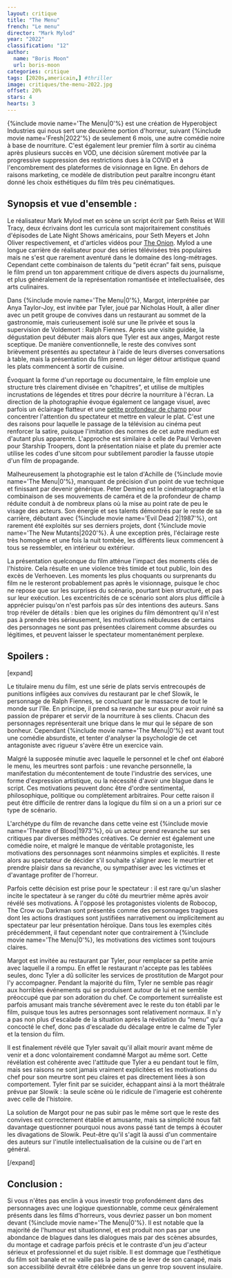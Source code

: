 ```yaml
---
layout: critique
title: "The Menu"
french: "Le menu"
director: "Mark Mylod"
year: "2022"
classification: "12"
author:
  name: "Boris Moon"
  url: boris-moon
categories: critique
tags: [2020s,americain,] #thriller
image: critiques/the-menu-2022.jpg
offset: 20%
stars: 4
hearts: 3
---
```


{%include movie name='The Menu|0'%} est une création de Hyperobject Industries qui nous sert une deuxième portion d'horreur, suivant {%include movie name='Fresh|2022'%} de seulement 6 mois, une autre comédie noire à base de nourriture. C'est également leur premier film à sortir au cinéma après plusieurs succès en VOD, une décision sûrement motivée par la progressive suppression des restrictions dues à la COVID et à l'encombrement des plateformes de visionnage en ligne. En dehors de raisons marketing, ce modèle de distribution peut paraître incongru étant donné les choix esthétiques du film très peu cinématiques.

## Synopsis et vue d'ensemble :

Le réalisateur Mark Mylod met en scène un script écrit par Seth Reiss et Will Tracy, deux écrivains dont les curricula sont majoritairement constitués d'épisodes de Late Night Shows américains, pour Seth Meyers et John Oliver respectivement, et d'articles vidéos pour [The Onion](https://www.youtube.com/c/TheOnion/videos). Mylod a une longue carrière de réalisateur pour des séries télévisées très populaires mais ne s'est que rarement aventuré dans le domaine des long-métrages. Cependant cette combinaison de talents du “petit écran” fait sens, puisque le film prend un ton apparemment critique de divers aspects du journalisme, et plus généralement de la représentation romantisée et intellectualisée, des arts culinaires.

Dans {%include movie name='The Menu|0'%}, Margot, interprétée par Anya Taylor-Joy, est invitée par Tyler, joué par Nicholas Hoult, à aller dîner avec un petit groupe de convives dans un restaurant au sommet de la gastronomie, mais curieusement isolé sur une île privée et sous la supervision de Voldemort : Ralph Fiennes. Après une visite guidée, la dégustation peut débuter mais alors que Tyler est aux anges, Margot reste sceptique. De manière conventionnelle, le reste des convives sont brièvement présentés au spectateur à l'aide de leurs diverses conversations à table, mais la présentation du film prend un léger détour artistique quand les plats commencent à sortir de cuisine.

Évoquant la forme d'un reportage ou documentaire, le film emploie une structure très clairement divisée en “chapitres”, et utilise de multiples incrustations de légendes et titres pour décrire la nourriture à l'écran. La direction de la photographie évoque également ce langage visuel, avec parfois un éclairage flatteur et une [petite profondeur de champ](https://fr.wikipedia.org/wiki/Profondeur_de_champ) pour concentrer l'attention du spectateur et mettre en valeur le plat. C'est une des raisons pour laquelle le passage de la télévision au cinéma peut renforcer la satire, puisque l'imitation des normes de cet autre medium est d'autant plus apparente. L'approche est similaire à celle de Paul Verhoeven pour Starship Troopers, dont la présentation niaise et plate du premier acte utilise les codes d'une sitcom pour subtilement parodier la fausse utopie d'un film de propagande.

Malheureusement la photographie est le talon d'Achille de {%include movie name='The Menu|0'%}, manquant de précision d'un point de vue technique et finissant par devenir générique. Peter Deming est le cinématographe et la combinaison de ses mouvements de caméra et de la profondeur de champ réduite conduit à de nombreux plans où la mise au point rate de peu le visage des acteurs. Son énergie et ses talents démontrés par le reste de sa carrière, débutant avec {%include movie name='Evil Dead 2|1987'%}, ont rarement été exploités sur ses derniers projets, dont {%include movie name='The New Mutants|2020'%}. À une exception près, l'éclairage reste très homogène et une fois la nuit tombée, les différents lieux commencent à tous se ressembler, en intérieur ou extérieur.

<!--, qui sont pourtant bien organisés dans un scénario sans problème structurel-->

La présentation quelconque du film atténue l'impact des moments clés de l'histoire. Cela résulte en une violence très timide et tout public, loin des excès de Verhoeven. Les moments les plus choquants ou surprenants du film ne le resteront probablement pas après le visionnage, puisque le choc ne repose que sur les surprises du scénario, pourtant bien structuré, et pas sur leur exécution. Les excentricités de ce scénario sont alors plus difficile à apprécier puisqu'on n'est parfois pas sûr des intentions des auteurs. Sans trop révéler de détails : bien que les origines du film démontrent qu'il n'est pas à prendre très sérieusement, les motivations nébuleuses de certains des personnages ne sont pas présentées clairement comme absurdes ou légitimes, et peuvent laisser le spectateur momentanément perplexe.

<!--(soft focus bizarre d'un texte à une photo, tache de sang portative, résolution du personnage qui pleure, zoom numérique)-->

## Spoilers :

[expand]

Le titulaire menu du film, est une série de plats servis entrecoupés de punitions infligées aux convives du restaurant par le chef Slowik, le personnage de Ralph Fiennes, se concluant par le massacre de tout le monde sur l'île. En principe, il prend sa revanche sur eux pour avoir ruiné sa passion de préparer et servir de la nourriture à ses clients. Chacun des personnages représenterait une brique dans le mur qui le sépare de son bonheur. Cependant {%include movie name='The Menu|0'%} est avant tout une comédie absurdiste, et tenter d'analyser la psychologie de cet antagoniste avec rigueur s'avère être un exercice vain.

Malgré la supposée minutie avec laquelle le personnel et le chef ont élaboré le menu, les meurtres sont parfois : une revanche personnelle, la manifestation du mécontentement de toute l'industrie des services, une forme d'expression artistique, ou la nécessité d'avoir une blague dans le script. Ces motivations peuvent donc être d'ordre sentimental, philosophique, politique ou complètement arbitraires. Pour cette raison il peut être difficile de rentrer dans la logique du film si on a un a priori sur ce type de scénario.

L'archétype du film de revanche dans cette veine est {%include movie name='Theatre of Blood|1973'%}, où un acteur prend revanche sur ses critiques par diverses méthodes créatives. Ce dernier est également une comédie noire, et malgré le manque de véritable protagoniste, les motivations des personnages sont néanmoins simples et explicités. Il reste alors au spectateur de décider s'il souhaite s'aligner avec le meurtrier et prendre plaisir dans sa revanche, ou sympathiser avec les victimes et d'avantage profiter de l'horreur.

Parfois cette décision est prise pour le spectateur : il est rare qu'un slasher incite le spectateur à se ranger du côté du meurtrier même après avoir révélé ses motivations. À l'opposé les protagonistes violents de Robocop, The Crow ou Darkman sont présentés comme des personnages tragiques dont les actions drastiques sont justifiées narrativement ou implicitement au spectateur par leur présentation héroïque. Dans tous les exemples cités précédemment, il faut cependant noter que contrairement à {%include movie name='The Menu|0'%}, les motivations des victimes sont toujours claires.

Margot est invitée au restaurant par Tyler, pour remplacer sa petite amie avec laquelle il a rompu. En effet le restaurant n'accepte pas les tablées seules, donc Tyler a dû solliciter les services de prostitution de Margot pour l'y accompagner. Pendant la majorité du film, Tyler ne semble pas réagir aux horribles événements qui se produisent autour de lui et ne semble préoccupé que par son adoration du chef. Ce comportement surréaliste est parfois amusant mais tranche sévèrement avec le reste du ton établi par le film, puisque tous les autres personnages sont relativement normaux. Il n'y a pas non plus d'escalade de la situation après la révélation du “menu” qu'a concocté le chef, donc pas d'escalade du décalage entre le calme de Tyler et la tension du film.

Il est finalement révélé que Tyler savait qu'il allait mourir avant même de venir et a donc volontairement condamné Margot au même sort. Cette révélation est cohérente avec l'attitude que Tyler a eu pendant tout le film, mais ses raisons ne sont jamais vraiment explicitées et les motivations du chef pour son meurtre sont peu claires et pas directement liées à son comportement. Tyler finit par se suicider, échappant ainsi à la mort théâtrale prévue par Slowik : la seule scène où le ridicule de l'imagerie est cohérente avec celle de l'histoire.

<!--nothing but trouble
peut-être que le film s'apprécie mieux du point de vue du membre des services, comme Theatre s'apprécie mieux en tant qu'acteur
opposé: Murder Party, Children Shouldnt Play with Dead Things, les artistes causent leur propre perte par absurdité (la scène la plus proche de ce ton est celle de la sous chef agressée sexuellement)

comment ATJ aurait pu remplacer Elsa s'ils allaient tous mourir de toutes manières ? La remplacer pour porter le bidon d'essence ?
pourquoi le suicide si ATJ a réussi à s'enfuir ? Gagner la bataille et perdre la guerre ?

est-ce que l'arrivée du faux policier était au menu ? cette scène ne sert qu'à établir le manque de loyauté de ATJ, cela ne pouvait-il pas simplement être établi avec sa visite "illégale" dans la maison du chef ?-->

La solution de Margot pour ne pas subir pas le même sort que le reste des convives est correctement établie et amusante, mais sa simplicité nous fait davantage questionner pourquoi nous avons passé tant de temps à écouter les divagations de Slowik. Peut-être qu'il s'agit là aussi d'un commentaire des auteurs sur l'inutile intellectualisation de la cuisine ou de l'art en général.

[/expand]

## Conclusion :

Si vous n'êtes pas enclin à vous investir trop profondément dans des personnages avec une logique questionnable, comme ceux généralement présents dans les films d'horreurs, vous devriez passer un bon moment devant {%include movie name='The Menu|0'%}. Il est notable que la majorité de l'humour est situationnel, et est produit non pas par une abondance de blagues dans les dialogues mais par des scènes absurdes, du montage et cadrage parfois précis et le contraste d'un jeu d'acteur sérieux et professionnel et du sujet risible. Il est dommage que l'esthétique du film soit banale et ne vaille pas la peine de se lever de son canapé, mais son accessibilité devrait être célébrée dans un genre trop souvent insulaire.
